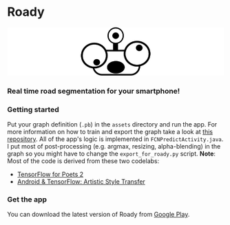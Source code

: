 # Roady
![alt text][image1]
### Real time road segmentation for your smartphone!

[//]: # (Image References)
[image1]: ./padded_icon.png

### Getting started
Put your graph definition (`.pb`) in the `assets` directory and run the app. For more information on how to train and export the graph take a look at [this repository](https://github.com/see--/P12-Semantic-Segmentation). All of the app's logic is implemented in `FCNPredictActivity.java`. I put most of post-processing (e.g. argmax, resizing, alpha-blending) in the graph so you might have to change the `export_for_roady.py` script.
**Note**: Most of the code is derived from these two codelabs:
- [TensorFlow for Poets 2](https://codelabs.developers.google.com/codelabs/tensorflow-for-poets-2/index.html?index=..%2F..%2Findex#0)
- [Android & TensorFlow: Artistic Style Transfer](https://codelabs.developers.google.com/codelabs/tensorflow-style-transfer-android/index.html?index=..%2F..%2Findex#0)

### Get the app
You can download the latest version of Roady from [Google Play](https://play.google.com/store/apps/details?id=org.steffen.roady).